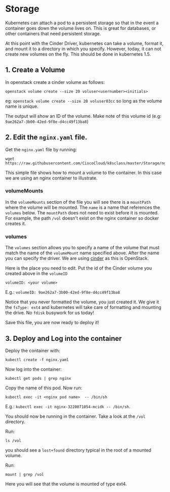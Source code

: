 # Storage

Kubernetes can attach a pod to a persistent storage so that in the event a container goes down the volume lives on.  This is great for databases, or other containers that need persistent storage.  

At this point with the Cinder Driver, kubernetes can take a volume, format it, and mount it to a directory in which you specify.  However, today, it can not create new volumes on the fly.  This should be done in kubernetes 1.5. 

## 1. Create a Volume
In openstack create a cinder volume as follows: 

```
openstack volume create --size 20 voluser<usernumber><initials>
```
eg: ```openstack volume create --size 20 voluser03cc``` so long as the volume name is unique. 

The output will show an ID of the volume.  Make note of this volume id (e.g: ```9ae262a7-3b00-42ed-9f8e-d4cc49f13ba8```)

## 2. Edit the ```nginx.yaml``` file. 

Get the ```nginx.yaml``` file by running: 

```
wget https://raw.githubusercontent.com/CiscoCloud/k8sclass/master/Storage/nginx.yaml
```
This simple file shows how to mount a volume to the container.  In this case we are using an nginx container to illustrate.  

### volumeMounts

In the ```volumeMounts``` section of the file you will see there is a ```mountPath``` where the volume will be mounted.  The ```name``` is a name that references the ```volumes``` below.  The ```mountPath``` does not need to exist before it is mounted.  For example, the path ```/vol``` doesn't exist on the nginx container so docker creates it.  

### volumes

The ```volumes``` section allows you to specify a name of the volume that must match the name of the ```volumeMount``` name specified above.  After the name you can specify the driver.  We are using [cinder](https://wiki.openstack.org/wiki/Cinder) as this is OpenStack.  

Here is the place you need to edit.  Put the id of the Cinder volume you created above in the ```volumeID```

```
volumeID: <your volume>
```
E.g.: ```volumeID: 9ae262a7-3b00-42ed-9f8e-d4cc49f13ba8```

Notice that you never formatted the volume, you just created it.  We give it the ```fsType: ext4``` and kubernetes will take care of formatting and mounting the drive.  No ```fdisk``` busywork for us today!

Save this file, you are now ready to deploy it!

## 3. Deploy and Log into the container

Deploy the container with: 

```
kubectl create -f nginx.yaml
```
Now log into the container:

```
kubectl get pods | grep nginx
```
Copy the name of this pod.  Now run: 

```
kubectl exec -it <nginx pod name>  -- /bin/sh
```
E.g.: ```kubectl exec -it nginx-3220071054-mcidk -- /bin/sh```. 

You should now be running in the container.  Take a look at the ```/vol``` directory.  

Run:

```
ls /vol
```
you should see a ```lost+found``` directory typical in the root of a mounted volume.  

Run: 

```
mount | grep /vol
```
Here you will see that the volume is mounted of type ext4.  


